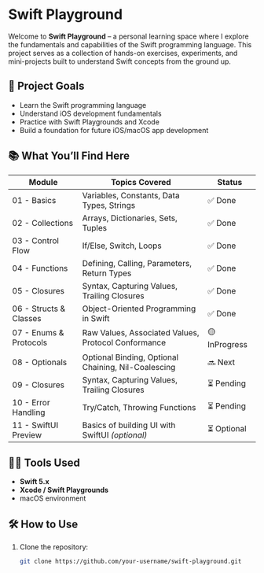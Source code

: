 # Swift Playground

Welcome to **Swift Playground** – a personal learning space where I explore the fundamentals and capabilities of the Swift programming language. This project serves as a collection of hands-on exercises, experiments, and mini-projects built to understand Swift concepts from the ground up.

## 🚀 Project Goals

- Learn the Swift programming language
- Understand iOS development fundamentals
- Practice with Swift Playgrounds and Xcode
- Build a foundation for future iOS/macOS app development

## 📚 What You’ll Find Here

| Module                 | Topics Covered                                      | Status        |
| ---------------------- | --------------------------------------------------- | ------------- |
| 01 - Basics            | Variables, Constants, Data Types, Strings           | ✅ Done       |
| 02 - Collections       | Arrays, Dictionaries, Sets, Tuples                  | ✅ Done       |
| 03 - Control Flow      | If/Else, Switch, Loops                              | ✅ Done       |
| 04 - Functions         | Defining, Calling, Parameters, Return Types         | ✅ Done       |
| 05 - Closures          | Syntax, Capturing Values, Trailing Closures         | ✅ Done       |
| 06 - Structs & Classes | Object-Oriented Programming in Swift                | ✅ Done       |
| 07 - Enums & Protocols | Raw Values, Associated Values, Protocol Conformance | 🟡 InProgress |
| 08 - Optionals         | Optional Binding, Optional Chaining, Nil-Coalescing | 🔜 Next       |
| 09 - Closures          | Syntax, Capturing Values, Trailing Closures         | ⏳ Pending    |
| 10 - Error Handling    | Try/Catch, Throwing Functions                       | ⏳ Pending    |
| 11 - SwiftUI Preview   | Basics of building UI with SwiftUI _(optional)_     | ⏳ Optional   |

## 🧑‍💻 Tools Used

- **Swift 5.x**
- **Xcode / Swift Playgrounds**
- macOS environment

## 🛠 How to Use

1. Clone the repository:
   ```bash
   git clone https://github.com/your-username/swift-playground.git
   ```
